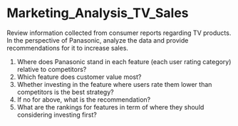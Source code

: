 # Marketing_Analysis_TV_Sales
Review information collected from consumer reports regarding TV products. In the perspective of Panasonic, analyze the data and provide recommendations for it to increase sales. 

1. Where does Panasonic stand in each feature (each user rating category) relative to competitors?
2. Which feature does customer value most?
3. Whether investing in the feature where users rate them lower than competitors is the best strategy?
4. If no for above, what is the recommendation?
5. What are the rankings for features in term of where they should considering investing first?
